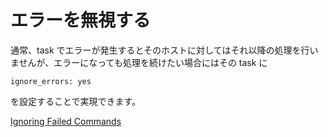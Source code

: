 # エラーを無視する

通常、task でエラーが発生するとそのホストに対してはそれ以降の処理を行いませんが、エラーになっても処理を続けたい場合にはその task に

```
ignore_errors: yes
```

を設定することで実現できます。

[Ignoring Failed Commands](http://www.ansibleworks.com/docs/playbooks_error_handling.html#id4)

